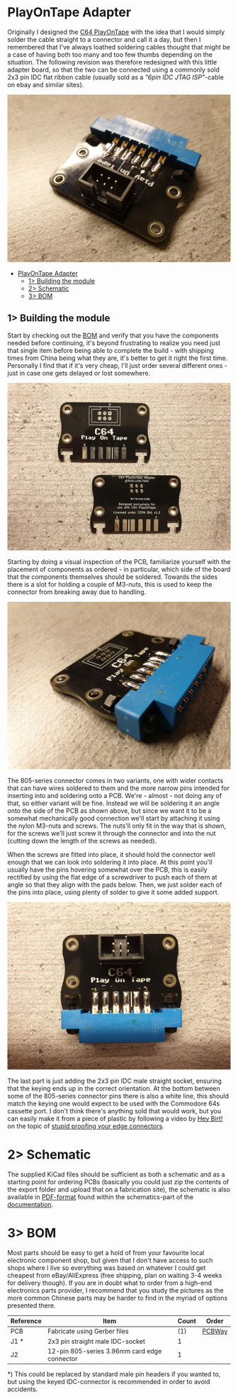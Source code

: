 # PlayOnTape Adapter
Originally I designed the [C64 PlayOnTape](https://github.com/tebl/C64-PlayOnTape) with the idea that I would simply solder the cable straight to a connector and call it a day, but then I remembered that I've always loathed soldering cables thought that might be a case of having both too many and too few thumbs depending on the situation. The following revision was therefore redesigned with this little adapter board, so that the two can be connected using a commonly sold 2x3 pin IDC flat ribbon cable (usually sold as a *"6pin IDC JTAG ISP"*-cable on ebay and similar sites).

![Completed unit](https://github.com/tebl/C64-PlayOnTape/raw/main/gallery/build_adapter_004.jpg)

- [PlayOnTape Adapter](#playontape-adapter)
  - [1> Building the module](#1-building-the-module)
  - [2> Schematic](#2-schematic)
  - [3> BOM](#3-bom)

## 1> Building the module
Start by checking out the [BOM](#3-bom) and verify that you have the components needed before continuing, it's beyond frustrating to realize you need just that single item before being able to complete the build - with shipping times from China being what they are, it's better to get it right the first time. Personally I find that if it's very cheap, I'll just order several different ones - just in case one gets delayed or lost somewhere.

![Build 001](https://github.com/tebl/C64-PlayOnTape/raw/main/gallery/build_adapter_001.jpg)

Starting by doing a visual inspection of the PCB, familiarize yourself with the placement of components as ordered - in particular, which side of the board that the components themselves should be soldered. Towards the sides there is a slot for holding a couple of M3-nuts, this is used to keep the connector from breaking away due to handling.

![Build 002](https://github.com/tebl/C64-PlayOnTape/raw/main/gallery/build_adapter_002.jpg)

The 805-series connector comes in two variants, one with wider contacts that can have wires soldered to them and the more narrow pins intended for inserting into and soldering onto a PCB. We're - almost - not doing any of that, so either variant will be fine. Instead we will be soldering it an angle onto the side of the PCB as shown above, but since we want it to be a somewhat mechanically good connection we'll start by attaching it using the nylon M3-nuts and screws. The nuts'll only fit in the way that is shown, for the screws we'll just screw it through the connector and into the nut (cutting down the length of the screws as needed).

When the screws are fitted into place, it should hold the connector well enough that we can look into soldering it into place. At this point you'll usually have the pins hovering somewhat over the PCB, this is easily rectified by using the flat edge of a screwdriver to push each of them at angle so that they align with the pads below. Then, we just solder each of the pins into place, using plenty of solder to give it some added support.

![Build 002](https://github.com/tebl/C64-PlayOnTape/raw/main/gallery/build_adapter_003.jpg)

The last part is just adding the 2x3 pin IDC male straight socket, ensuring that the keying ends up in the correct orientation. At the bottom between some of the 805-series connector pins there is also a white line, this should match the keying one would expect to be used with the Commodore 64s cassette port. I don't think there's anything sold that would work, but you can easily make it from a piece of plastic by following a video by [Hey Birt!](https://www.youtube.com/c/HeyBirt) on the topic of [stupid proofing your edge connectors](https://www.youtube.com/watch?v=vWt5WGZH8hI).

# 2> Schematic
The supplied KiCad files should be sufficient as both a schematic and as a  starting point for ordering PCBs (basically you could just zip the contents of the export folder and upload that on a fabrication site), the schematic is also available in [PDF-format](https://github.com/tebl/C64-PlayOnTape/tree/main/documentation/schematic) found within the schematics-part of the [documentation](https://github.com/tebl/C64-PlayOnTape/tree/main/documentation).

# 3> BOM
Most parts should be easy to get a hold of from your favourite local electronic component shop, but given that I don't have access to such shops where I live so everything was based on whatever I could get cheapest from eBay/AliExpress (free shipping, plan on waiting 3-4 weeks for delivery though). If you are in doubt what to order from a high-end electronics parts provider, I recommend that you study the pictures as the more common Chinese parts may be harder to find in the myriad of options presented there.

| Reference    | Item                                                 | Count | Order |
| ------------ | ---------------------------------------------------- | ----- | ----- |
| PCB          | Fabricate using Gerber files                         |    (1)| [PCBWay](https://www.pcbway.com/project/shareproject/C64_PlayOnTape_Adapter_6b7e3197.html)
| J1 *         | 2x3 pin straight male IDC-socket                     |     1 |
| J2           | 12-pin 805-series 3.96mm card edge connector         |     1 |

*) This could be replaced by standard male pin headers if you wanted to, but using the keyed IDC-connector is recommended in order to avoid accidents.